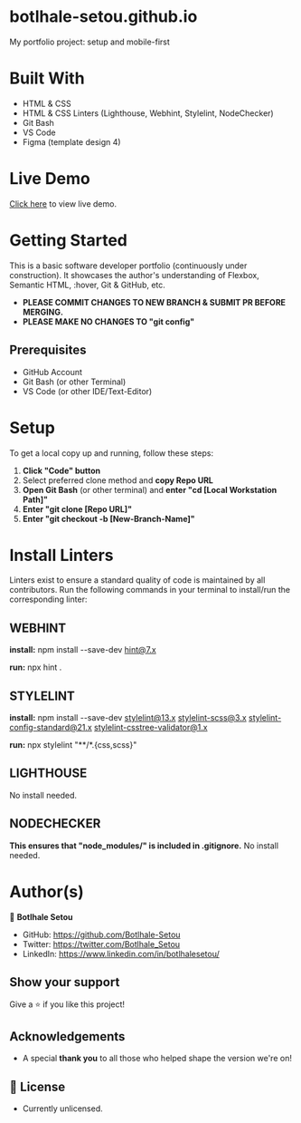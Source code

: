 # **botlhale-setou.github.io**
My portfolio project: setup and mobile-first

# Built With
- HTML & CSS
- HTML & CSS Linters (Lighthouse, Webhint, Stylelint, NodeChecker)
- Git Bash
- VS Code
- Figma (template design 4)

# Live Demo
[Click here](https://botlhale-setou.github.io/) to view live demo.

# Getting Started
This is a basic software developer portfolio (continuously under construction).
It showcases the author's understanding of Flexbox, Semantic HTML, :hover, Git & GitHub, etc.

- **PLEASE COMMIT CHANGES TO NEW BRANCH & SUBMIT PR BEFORE MERGING.** 
- **PLEASE MAKE NO CHANGES TO "git config"**

## Prerequisites
- GitHub Account
- Git Bash (or other Terminal)
- VS Code (or other IDE/Text-Editor)

# Setup
To get a local copy up and running, follow these steps:
1. **Click "Code" button**
2. Select preferred clone method and **copy Repo URL**
3. **Open Git Bash** (or other terminal) and **enter "cd [Local Workstation Path]"**
4. **Enter "git clone [Repo URL]"**
5. **Enter "git checkout -b [New-Branch-Name]"**

# Install Linters
Linters exist to ensure a standard quality of code is maintained by all contributors. Run the following commands in your terminal to install/run the corresponding linter:

## WEBHINT
**install:** npm install --save-dev hint@7.x

**run:** npx hint .

## STYLELINT
**install:** npm install --save-dev stylelint@13.x stylelint-scss@3.x stylelint-config-standard@21.x stylelint-csstree-validator@1.x

**run:** npx stylelint "**/*.{css,scss}"

## LIGHTHOUSE
No install needed.
## NODECHECKER
**This ensures that "node_modules/" is included in .gitignore.** No install needed.


# Author(s)
👤 **Botlhale Setou**
- GitHub: https://github.com/Botlhale-Setou
- Twitter: https://twitter.com/Botlhale_Setou
- LinkedIn: https://www.linkedin.com/in/botlhalesetou/

## Show your support
Give a ⭐️ if you like this project!

## Acknowledgements
- A special **thank you** to all those who helped shape the version we're on!

## 📝 License
- Currently unlicensed.

